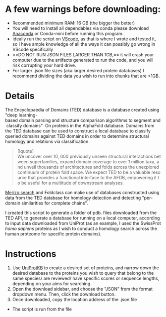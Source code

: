 # A few warnings before downloading:

- Recommended minimum RAM: 16 GB (the bigger the better)
- You will need to install all dependables via conda please download [Anaconda](https://www.anaconda.com/download) or Conda-mini before running this program.
- Ideally run the script on [VScode](https://code.visualstudio.com/docs/setup/windows), as that is where I wrote and tested it, so I have ample knowledge of all the ways it can possibly go wrong in VScode specifically
- ==DO NOT RUN JSON FILES LARGER THAN 1GB,== it will crash your computer due to the artifacts generated to run the code, and you will risk corrupting your hard drive. 
- For larger .json file sizes (aka larger desired protein databases) I recommend dividing the data you wish to run into chunks that are <1GB.

# Details
The Encyclopaedia of Domains (TED) database is a database created using "deep learning-based domain parsing and structure comparison algorithms to segment and classify domains" 
On proteins in the AlphaFold database. Domains from the TED database can be used to construct a local database to classify queried domains against TED domains in order to determine structural homology and relations via classification.

 >[!quote]
We uncover over 10, 000 previously unseen structural interactions between superfamilies, expand domain coverage to over 1 million taxa, and unveil thousands of architectures and folds across the unexplored continuum of protein fold space. We expect TED to be a valuable resource that provides a functional interface to the AFDB, empowering it to be useful for a multitude of downstream analyses.

[Merizo search](https://www.biorxiv.org/content/10.1101/2024.03.25.586696v2.full) and Foldclass can make use of databases constructed using data from the TED database for homology detection and detecting "per-domain similarities for complete chains". 

I created this script to generate a folder of pdb. files downloaded from the TED API, to generate a database for running on a local computer, according to input data downloaded from UniProt (as an example, I used the SwissProt *homo sapiens* proteins as I wish to conduct a homology search across the human proteome for specific protein domains).

# Instructions
1. Use [UniProtKB](https://www.uniprot.org/uniprotkb?query=*) to create a desired set of proteins, and narrow down the desired database to the proteins you wish to query that belong to the same species/ are reviewed/ have specific scores or sequence lengths, depending on your aims for searching. 
2. Open the download sidebar, and choose the "JSON" from the format dropdown menu. Then, click the download button.
3. Once downloaded, copy the location address of the .json file
- The script is run from the file 